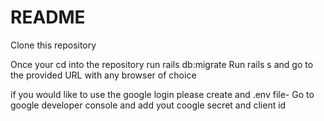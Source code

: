 # README

Clone this repository

Once your cd into the repository run rails db:migrate
Run rails s and go to the provided URL with any browser of choice

if you would like to use the google login please create and .env file- Go to google developer console and add yout coogle secret and client id


